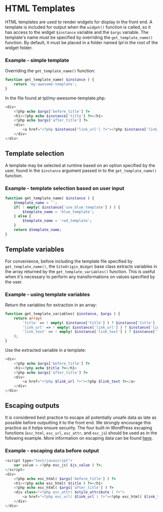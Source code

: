 # HTML Templates
HTML templates are used to render widgets for display in the front end. A template is included for output when the `widget()` function is called, so it has access to the widget `$instance` variable and the `$args` variable. The template's name must be specified by overriding the `get_template_name()` function. By default, it must be placed in a folder named _tpl_ in the root of the widget folder.

### Example - simple template
Overriding the `get_template_name()` function:
```php
function get_template_name( $instance ) {
    return 'my-awesome-template';
}
```

In the file found at tpl/my-awesome-template.php:
```php
<div>
    <?php echo $args['before_title'] ?>
    <h1><?php echo $instance['title'] ?></h1>
    <?php echo $args['after_title'] ?>
    <div>
        <a href="<?php $instance['link_url'] ?>"><?php $instance['link_text'] ?></a>
    </div>
</div>
```

## Template selection
A template may be selected at runtime based on an option specified by the user, found in the `$instance` argument passed in to the `get_template_name()` function.

### Example - template selection based on user input
```php
function get_template_name( $instance ) {
    $template_name = '';
    if( ! empty( $instance['use_blue_template'] ) ) {
        $template_name = 'blue_template';
    } else {
        $template_name = 'red_template';
    }
    return $template_name;
}
```

## Template variables
For convenience, before including the template file specified by `get_template_name()`, the `SiteOrigin_Widget` base class extracts variables in the array returned by the `get_template_variables()` function. This is useful when it's necessary to perform any transformations on values specified by the user.

### Example - using template variables
Return the variables for extraction in an array:
```php
function get_template_variables( $instance, $args ) {
    return array(
        'title' => ! empty( $instance['title'] ) ? $instance['title'] : 'Default title',
        'link_url' => ! empty( $instance['link_url'] ) ? $instance['link_url'] : '',
        'link_text' => ! empty( $instance['link_text'] ) ? $instance['link_text'] : 'Default link text.',
    );
}
```

Use the extracted variable in a template:
```php
<div>
    <?php echo $args['before_title'] ?>
    <h1><?php echo $title ?></h1>
    <?php echo $args['after_title'] ?>
    <div>
        <a href="<?php $link_url ?>"><?php $link_text ?></a>
    </div>
</div>
```

## Escaping outputs
It is considered best practice to escape all potentially unsafe data as late as possible before outputting it to the front end. We strongly encourage this practice as it helps ensure security. The four built-in WordPress escaping functions (`esc_html`, `esc_url`, `esc_attr`, and `esc_js`) should be used as in the following example. More information on escaping data can be found <a href="http://codex.wordpress.org/Validating_Sanitizing_and_Escaping_User_Data#Escaping:_Securing_Output" target="_blank">here</a>.

### Example - escaping data before output
```php
<script type="text/javascript">
    var value = <?php esc_js( $js_value ) ?>;
</script>
<div>
    <?php echo esc_html( $args['before_title'] ) ?>
    <h1><?php echo esc_html( $title ) ?></h1>
    <?php echo esc_html( $args['after_title'] ) ?>
    <div class="<?php esc_attr( $style_attribute ) ?>">
        <a href="<?php esc_url( $link_url ) ?>"><?php esc_html( $link_text ) ?></a> 
    </div>
</div>
```
